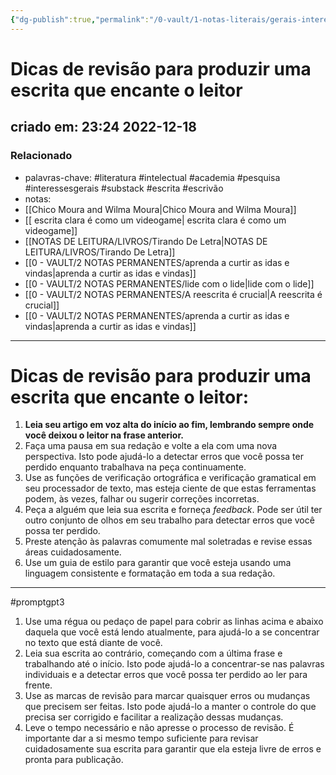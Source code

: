```yaml
---
{"dg-publish":true,"permalink":"/0-vault/1-notas-literais/gerais-interesses/dicas-de-revisao-para-produzir-uma-escrita-que-encante-o-leitor/","tags":["literatura","intelectual","academia","pesquisa","interessesgerais","substack","escrita","escrivão","promptgpt3"],"dgHomeLink":true,"dgShowLocalGraph":true,"dgShowFileTree":true,"dgEnableSearch":true,"noteIcon":""}
---
```


# Dicas de revisão para produzir uma escrita que encante o leitor
## criado em: 23:24 2022-12-18

### Relacionado
- palavras-chave: #literatura #intelectual #academia #pesquisa #interessesgerais #substack #escrita #escrivão 
- notas: 
- [[Chico Moura and Wilma Moura\|Chico Moura and Wilma Moura]]
- [[ escrita clara é como um videogame\| escrita clara é como um videogame]]
- [[NOTAS DE LEITURA/LIVROS/Tirando De Letra\|NOTAS DE LEITURA/LIVROS/Tirando De Letra]]
- [[0 - VAULT/2 NOTAS PERMANENTES/aprenda a curtir as idas e vindas\|aprenda a curtir as idas e vindas]]
- [[0 - VAULT/2 NOTAS PERMANENTES/lide com o lide\|lide com o lide]]
- [[0 - VAULT/2 NOTAS PERMANENTES/A reescrita é crucial\|A reescrita é crucial]]
- [[0 - VAULT/2 NOTAS PERMANENTES/aprenda a curtir as idas e vindas\|aprenda a curtir as idas e vindas]]
---
# Dicas de revisão para produzir uma escrita que encante o leitor: 
1. **Leia seu artigo em voz alta do início ao fim, lembrando sempre onde você deixou o leitor na frase anterior.**
2. Faça uma pausa em sua redação e volte a ela com uma nova perspectiva. Isto pode ajudá-lo a detectar erros que você possa ter perdido enquanto trabalhava na peça continuamente.
3.  Use as funções de verificação ortográfica e verificação gramatical em seu processador de texto, mas esteja ciente de que estas ferramentas podem, às vezes, falhar ou sugerir correções incorretas.
4.  Peça a alguém que leia sua escrita e forneça *feedback*. Pode ser útil ter outro conjunto de olhos em seu trabalho para detectar erros que você possa ter perdido.
5.  Preste atenção às palavras comumente mal soletradas e revise essas áreas cuidadosamente.
6.  Use um guia de estilo para garantir que você esteja usando uma linguagem consistente e formatação em toda a sua redação.
---
#promptgpt3 
1.  Use uma régua ou pedaço de papel para cobrir as linhas acima e abaixo daquela que você está lendo atualmente, para ajudá-lo a se concentrar no texto que está diante de você.
2.  Leia sua escrita ao contrário, começando com a última frase e trabalhando até o início. Isto pode ajudá-lo a concentrar-se nas palavras individuais e a detectar erros que você possa ter perdido ao ler para frente.
3.  Use as marcas de revisão para marcar quaisquer erros ou mudanças que precisem ser feitas. Isto pode ajudá-lo a manter o controle do que precisa ser corrigido e facilitar a realização dessas mudanças.
4.  Leve o tempo necessário e não apresse o processo de revisão. É importante dar a si mesmo tempo suficiente para revisar cuidadosamente sua escrita para garantir que ela esteja livre de erros e pronta para publicação.